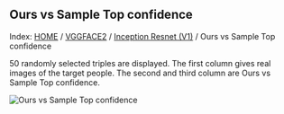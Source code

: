 ## Ours vs Sample Top confidence

Index: [HOME](../../../../../) / [VGGFACE2](../../) / [Inception Resnet (V1)](../) / Ours vs Sample Top confidence

50 randomly selected triples are displayed. The first column gives real images of the target people. The second and third column are Ours vs Sample Top confidence.

![Ours vs Sample Top confidence](gt_ours_black_knn_sample.png)